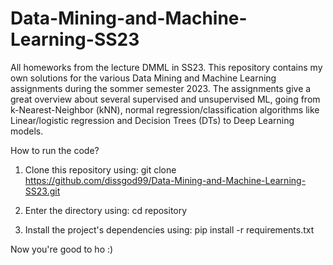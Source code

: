 # Data-Mining-and-Machine-Learning-SS23
All homeworks from the lecture DMML in SS23.
This repository contains my own solutions for the various Data Mining and Machine Learning assignments during the sommer semester 2023.
The assignments give a great overview about several supervised and unsupervised ML, going from k-Nearest-Neighbor (kNN), normal regression/classification algorithms like Linear/logistic regression and Decision Trees (DTs) to Deep Learning models.


How to run the code? 

1. Clone this repository using:
git clone https://github.com/dissgod99/Data-Mining-and-Machine-Learning-SS23.git

2. Enter the directory using:
cd repository

3. Install the project's dependencies using:
pip install -r requirements.txt

Now you're good to ho :)



